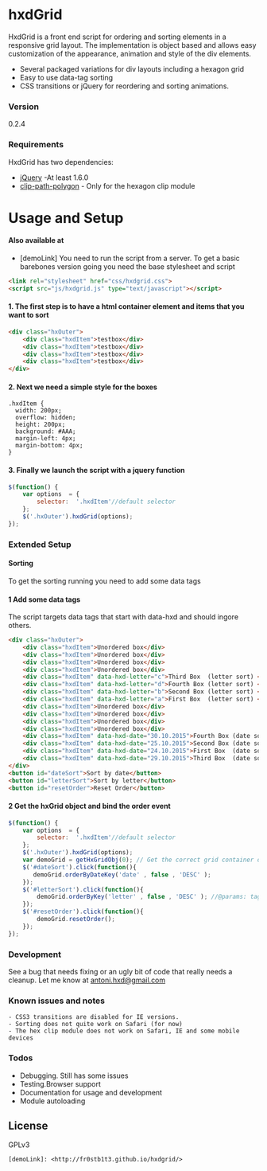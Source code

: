# hxdGrid 

HxdGrid is a front end script for ordering and sorting elements in a responsive grid layout. The implementation is object based and allows easy customization of the appearance, animation and style of the div elements.

  - Several packaged variations for div layouts including a hexagon grid
  - Easy to use data-tag sorting
  - CSS transitions or jQuery for reordering and sorting animations.


### Version
0.2.4

### Requirements

HxdGrid has two dependencies:

* [jQuery] -At least 1.6.0
* [clip-path-polygon] - Only for the hexagon clip module


# Usage and Setup 
#### Also available at
 * [demoLink] 
You need to run the script from a server. To get a basic barebones version going you need the base stylesheet and script
```html
<link rel="stylesheet" href="css/hxdgrid.css">
<script src="js/hxdgrid.js" type="text/javascript"></script>
```

#### 1. The first step is to have a html container element and items that you want to sort
```html
<div class="hxOuter">
    <div class="hxdItem">testbox</div>
	<div class="hxdItem">testbox</div>
	<div class="hxdItem">testbox</div>
	<div class="hxdItem">testbox</div>
</div>
```
#### 2. Next we need a simple style for the boxes
```style
.hxdItem {
  width: 200px;
  overflow: hidden;
  height: 200px;
  background: #AAA;
  margin-left: 4px;
  margin-bottom: 4px;
}
```
#### 3. Finally we launch the script with a jquery function
```javascript
$(function() {
	var options  = {
		selector:  '.hxdItem'//default selector
	};
	$('.hxOuter').hxdGrid(options);
});
```

### Extended Setup
#### Sorting
To get the sorting running you  need to add some data tags
#### 1 Add some data tags
The script targets data tags that start with data-hxd and should ingore others.
```html
<div class="hxOuter">
	<div class="hxdItem">Unordered box</div>
	<div class="hxdItem">Unordered box</div>
	<div class="hxdItem">Unordered box</div>
	<div class="hxdItem">Unordered box</div>
	<div class="hxdItem" data-hxd-letter="c">Third Box  (letter sort) </div>
	<div class="hxdItem" data-hxd-letter="d">Fourth Box (letter sort) </div>
	<div class="hxdItem" data-hxd-letter="b">Second Box (letter sort) </div>
	<div class="hxdItem" data-hxd-letter="a">First Box  (letter sort) </div>
	<div class="hxdItem">Unordered box</div>
	<div class="hxdItem">Unordered box</div>
	<div class="hxdItem">Unordered box</div>
	<div class="hxdItem">Unordered box</div>
	<div class="hxdItem" data-hxd-date="30.10.2015">Fourth Box (date sort) </div>
	<div class="hxdItem" data-hxd-date="25.10.2015">Second Box (date sort) </div>
	<div class="hxdItem" data-hxd-date="24.10.2015">First Box  (date sort) </div>
	<div class="hxdItem" data-hxd-date="29.10.2015">Third Box  (date sort) </div>
</div>
<button id="dateSort">Sort by date</button>
<button id="letterSort">Sort by letter</button>
<button id="resetOrder">Reset Order</button>
```
#### 2 Get the hxGrid object and bind the order event

```javascript
$(function() {
	var options  = {
		selector:  '.hxdItem'//default selector
	};
	$('.hxOuter').hxdGrid(options);
	var demoGrid = getHxGridObj(0); // Get the correct grid container object
	$('#dateSort').click(function(){
	   demoGrid.orderByDateKey('date' , false , 'DESC' );
	});
	$('#letterSort').click(function(){
		demoGrid.orderByKey('letter' , false , 'DESC' ); //@params: tagname, fade out of viewport, order 
	});
	$('#resetOrder').click(function(){
		demoGrid.resetOrder();
	});
});

```
### Development

See a bug that needs fixing or an ugly bit of code that really needs a cleanup. Let me know at antoni.hxd@gmail.com

### Known issues and notes
	- CSS3 transitions are disabled for IE versions.
	- Sorting does not quite work on Safari (for now)
	- The hex clip module does not work on Safari, IE and some mobile devices

### Todos

 - Debugging. Still has some issues
 - Testing.Browser support 
 - Documentation for usage and development
 - Module autoloading

License
----

GPLv3

	[demoLink]: <http://fr0stb1t3.github.io/hxdgrid/>
   [jQuery]: <http://jquery.com>
   [clip-path-polygon]: <https://github.com/andrusieczko/clip-path-polygon>
  